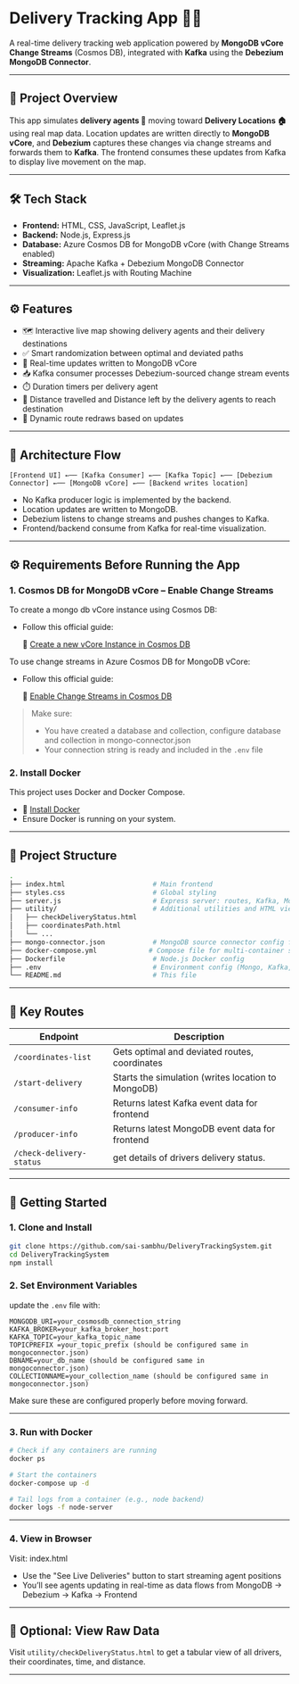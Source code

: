 # Delivery Tracking App 🚚📍

A real-time delivery tracking web application powered by **MongoDB vCore Change Streams** (Cosmos DB), integrated with **Kafka** using the **Debezium MongoDB Connector**.

---

## 📌 Project Overview

This app simulates **delivery agents 🛵** moving toward **Delivery Locations 🏠** using real map data. Location updates are written directly to **MongoDB vCore**, and **Debezium** captures these changes via change streams and forwards them to **Kafka**. The frontend consumes these updates from Kafka to display live movement on the map.

---

## 🛠️ Tech Stack

- **Frontend:** HTML, CSS, JavaScript, Leaflet.js
- **Backend:** Node.js, Express.js
- **Database:** Azure Cosmos DB for MongoDB vCore (with Change Streams enabled)
- **Streaming:** Apache Kafka + Debezium MongoDB Connector
- **Visualization:** Leaflet.js with Routing Machine

---

## ⚙️ Features

- 🗺️ Interactive live map showing delivery agents and their delivery destinations
- ✅ Smart randomization between optimal and deviated paths
- 🔁 Real-time updates written to MongoDB vCore
- 📥 Kafka consumer processes Debezium-sourced change stream events
- ⏱️ Duration timers per delivery agent
- 🚴 Distance travelled and Distance left by the delivery agents to reach destination
- 🔄 Dynamic route redraws based on updates

---

## 🔄 Architecture Flow

```text
[Frontend UI] ←── [Kafka Consumer] ←── [Kafka Topic] ←── [Debezium Connector] ←── [MongoDB vCore] ←── [Backend writes location]
```

- No Kafka producer logic is implemented by the backend.
- Location updates are written to MongoDB.
- Debezium listens to change streams and pushes changes to Kafka.
- Frontend/backend consume from Kafka for real-time visualization.


---

## ⚙️ Requirements Before Running the App

### 1. Cosmos DB for MongoDB vCore – Enable Change Streams

To create a mongo db vCore instance using Cosmos DB:

- Follow this official guide:

  🔗 [Create a new vCore Instance in Cosmos DB](https://learn.microsoft.com/en-us/azure/cosmos-db/mongodb/vcore/quickstart-portal)

To use change streams in Azure Cosmos DB for MongoDB vCore:

- Follow this official guide:  

  🔗 [Enable Change Streams in Cosmos DB](https://learn.microsoft.com/en-us/azure/cosmos-db/mongodb/vcore/change-streams?tabs=javascript%2CInsert)

> Make sure:
> - You have created a database and collection, configure database and collection in mongo-connector.json
> - Your connection string is ready and included in the `.env` file



### 2. Install Docker

This project uses Docker and Docker Compose.

- 🔗 [Install Docker](https://docs.docker.com/get-docker/)
- Ensure Docker is running on your system.

---

## 📂 Project Structure

```bash
.
├── index.html                      # Main frontend
├── styles.css                      # Global styling
├── server.js                       # Express server: routes, Kafka, Mongo, simulation
├── utility/                        # Additional utilities and HTML views
│   ├── checkDeliveryStatus.html
│   ├── coordinatesPath.html
│   └── ...
├── mongo-connector.json            # MongoDB source connector config for Debezium
├── docker-compose.yml             # Compose file for multi-container setup
├── Dockerfile                      # Node.js Docker config
├── .env                            # Environment config (Mongo, Kafka, etc.)
└── README.md                       # This file
```

---

## 🔑 Key Routes

| Endpoint                             | Description                                           |
|--------------------------------------|-------------------------------------------------------|
| `/coordinates-list`                  | Gets optimal and deviated routes, coordinates         |
| `/start-delivery`                    | Starts the simulation (writes location to MongoDB)    |
| `/consumer-info`                     | Returns latest Kafka event data for frontend          |
| `/producer-info`                     | Returns latest MongoDB event data for frontend        |
| `/check-delivery-status`             | get details of drivers delivery status.               |
---

## 🚀 Getting Started

### 1. Clone and Install

```bash
git clone https://github.com/sai-sambhu/DeliveryTrackingSystem.git
cd DeliveryTrackingSystem
npm install
```

### 2. Set Environment Variables

update the `.env` file with:

```env
MONGODB_URI=your_cosmosdb_connection_string
KAFKA_BROKER=your_kafka_broker_host:port
KAFKA_TOPIC=your_kafka_topic_name
TOPICPREFIX =your_topic_prefix (should be configured same in  mongoconnector.json)
DBNAME=your_db_name (should be configured same in  mongoconnector.json)
COLLECTIONNAME=your_collection_name (should be configured same in  mongoconnector.json)
```

Make sure these are configured properly before moving forward.

---

### 3. Run with Docker

```bash
# Check if any containers are running
docker ps

# Start the containers
docker-compose up -d

# Tail logs from a container (e.g., node backend)
docker logs -f node-server
```

---

### 4. View in Browser

Visit: index.html

- Use the "See Live Deliveries" button to start streaming agent positions
- You’ll see agents updating in real-time as data flows from MongoDB → Debezium → Kafka → Frontend

---

## 🧪 Optional: View Raw Data

Visit `utility/checkDeliveryStatus.html` to get a tabular view of all drivers, their coordinates, time, and distance.

---

